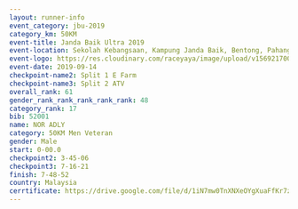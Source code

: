 ```yaml
---
layout: runner-info 
event_category: jbu-2019 
category_km: 50KM 
event-title: Janda Baik Ultra 2019 
event-location: Sekolah Kebangsaan, Kampung Janda Baik, Bentong, Pahang, Malaysia 
event-logo: https://res.cloudinary.com/raceyaya/image/upload/v1569217009/logo/janda-baik_vch1pc.jpg 
event-date: 2019-09-14 
checkpoint-name2: Split 1 E Farm 
checkpoint-name3: Split 2 ATV 
overall_rank: 61
gender_rank_rank_rank_rank_rank: 48
category_rank: 17
bib: 52001
name: NOR ADLY
category: 50KM Men Veteran
gender: Male
start: 0-00.0
checkpoint2: 3-45-06
checkpoint3: 7-16-21
finish: 7-48-52
country: Malaysia
cerrtificate: https://drive.google.com/file/d/1iN7mw0TnXNXeOYgXuaFfKr7zWqk5JRt1/view?usp=sharing
---
```

